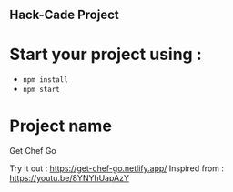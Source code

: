 ## Hack-Cade Project

# Start your project using : 
* `npm install` 
* `npm start`

# Project name
Get Chef Go


Try it out : https://get-chef-go.netlify.app/
Inspired from : https://youtu.be/8YNYhUapAzY
